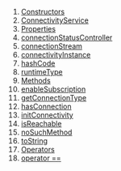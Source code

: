 1.  [Constructors](services_third_party_service_connectivity_service/ConnectivityService-class.html#constructors)
2.  [ConnectivityService](services_third_party_service_connectivity_service/ConnectivityService/ConnectivityService.html)
3.  [Properties](services_third_party_service_connectivity_service/ConnectivityService-class.html#instance-properties)
4.  [connectionStatusController](services_third_party_service_connectivity_service/ConnectivityService/connectionStatusController.html)
5.  [connectionStream](services_third_party_service_connectivity_service/ConnectivityService/connectionStream.html)
6.  [connectivityInstance](services_third_party_service_connectivity_service/ConnectivityService/connectivityInstance.html)
7.  [hashCode](https://api.flutter.dev/flutter/dart-core/Object/hashCode.html)
8.  [runtimeType](https://api.flutter.dev/flutter/dart-core/Object/runtimeType.html)
9.  [Methods](services_third_party_service_connectivity_service/ConnectivityService-class.html#instance-methods)
10. [enableSubscription](services_third_party_service_connectivity_service/ConnectivityService/enableSubscription.html)
11. [getConnectionType](services_third_party_service_connectivity_service/ConnectivityService/getConnectionType.html)
12. [hasConnection](services_third_party_service_connectivity_service/ConnectivityService/hasConnection.html)
13. [initConnectivity](services_third_party_service_connectivity_service/ConnectivityService/initConnectivity.html)
14. [isReachable](services_third_party_service_connectivity_service/ConnectivityService/isReachable.html)
15. [noSuchMethod](https://api.flutter.dev/flutter/dart-core/Object/noSuchMethod.html)
16. [toString](https://api.flutter.dev/flutter/dart-core/Object/toString.html)
17. [Operators](services_third_party_service_connectivity_service/ConnectivityService-class.html#operators)
18. [operator
    ==](https://api.flutter.dev/flutter/dart-core/Object/operator_equals.html)
